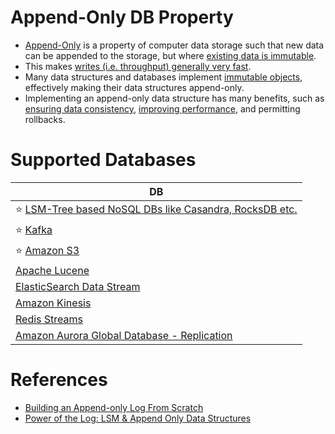 # Append-Only DB Property
- [Append-Only](https://en.wikipedia.org/wiki/Append-only) is a property of computer data storage such that new data can be appended to the storage, but where [existing data is immutable](https://en.wikipedia.org/wiki/Immutable_object).
- This makes [writes (i.e. throughput) generally very fast](../../7_PropertiesDistributedSystem/Scalability/LatencyThroughput.md).
- Many data structures and databases implement [immutable objects](https://en.wikipedia.org/wiki/Immutable_object), effectively making their data structures append-only. 
- Implementing an append-only data structure has many benefits, such as [ensuring data consistency](../Consistency&Replication/Readme.md), [improving performance](../ScalabilityDB.md), and permitting rollbacks.

# Supported Databases

| DB                                                                                                                                        |
|-------------------------------------------------------------------------------------------------------------------------------------------|
| :star: [LSM-Tree based NoSQL DBs like Casandra, RocksDB etc.](LSMTree.md)                                           |
| :star: [Kafka](../../4_MessageBrokersEDA/Kafka/Readme.md)                                                                                    |
| :star: [Amazon S3](../../2_AWSServices/7_StorageServices/3_ObjectStorageS3/Readme.md)                                                |
| [Apache Lucene](../Search-Databases/Readme.md)                                                                                            |
| [ElasticSearch Data Stream](../Search-Databases/ElasticSearch/ElasticSearchDataStreams.md)                                                |
| [Amazon Kinesis](../../2_AWSServices/5_MessageBrokerServices/AmazonKinesis/Readme.md)                                                |
| [Redis Streams](../In-Memory-Databases/Redis/Readme.md)                                                                                          |
| [Amazon Aurora Global Database - Replication](../../2_AWSServices/6_DatabaseServices/AmazonRDS/AmazonAurora/AuroraGlobalDatabase.md) |

# References
- [Building an Append-only Log From Scratch](https://eileen-code4fun.medium.com/building-an-append-only-log-from-scratch-e8712b49c924)
- [Power of the Log: LSM & Append Only Data Structures](https://www.slideshare.net/ConfluentInc/power-of-the-loglsm-append-only-data-structures)